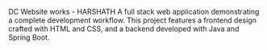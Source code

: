 DC Website works - HARSHATH
A full stack web application demonstrating a complete development workflow. This project features a frontend design crafted with HTML and CSS, and a backend developed with Java and Spring Boot.
